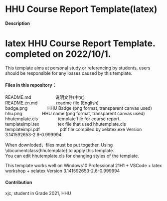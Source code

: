 # HHU Course Report Template(latex)

#### Description
# latex HHU Course Report Template. completed on 2022/10/1.  
This template aims at personal study or referencing by students, users should be responsible for any losses caused by this template.

#### Files in this repository：

README.md &emsp;&emsp;&emsp;&emsp;&emsp; 说明文件(中文)    
README.en.md &emsp;&emsp;&emsp;&emsp;readme file (English)    
badge.png &emsp;&emsp;&emsp;&emsp; HHU Badge (png format, transparent canvas used)    
hhu.png &emsp;&emsp;&emsp;&emsp; HHU name (png format, transparent canvas used)    
hhutemplate.cls &emsp;&emsp;&emsp;&emsp; template file for course report.    
templateimpl.tex &emsp;&emsp;&emsp;&emsp;tex file that used hhutemplate.cls    
templateimpl.pdf &emsp;&emsp;&emsp;&emsp;  pdf file compiled by xelatex.exe Version 3.141592653-2.6-0.999994    


When downloded，files must be put together. Using \documentclass{hhutemplate} to apply this template.    
You can edit hhutemplate.cls for changing styles of the template.    

This template works well on Windows10 Professional 21H1 + VSCode + latex workshop + xelatex Version 3.141592653-2.6-0.999994    

#### Contribution    

xjc, student in Grade 2021, HHU    

